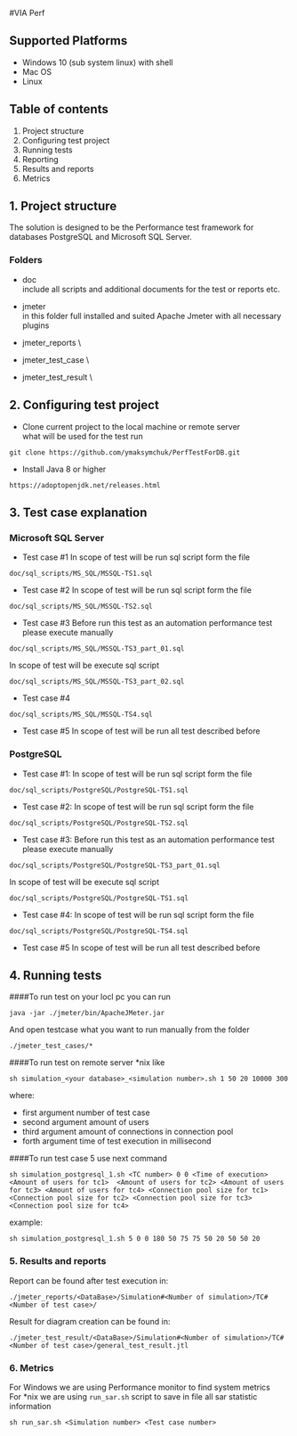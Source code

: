 #VIA Perf

## Supported Platforms
* Windows 10 (sub system linux) with shell
* Mac OS
* Linux

## Table of contents
1. Project structure
2. Configuring test project
3. Running tests
4. Reporting
5. Results and reports
6. Metrics

## 1. Project structure

The solution is designed to be the Performance test framework for databases
PostgreSQL and Microsoft SQL Server.

### Folders

- doc \
include all scripts and additional documents for the test or reports etc.

- jmeter \
in this folder full installed and suited Apache Jmeter with all necessary plugins

- jmeter_reports \

- jmeter_test_case \

- jmeter_test_result \

## 2. Configuring test project

- Clone current project to the local machine or remote server \
what will be used for the test run
```
git clone https://github.com/ymaksymchuk/PerfTestForDB.git 
```

- Install Java 8 or higher 
```
https://adoptopenjdk.net/releases.html
```

## 3. Test case explanation

### Microsoft SQL Server

- Test case #1
In scope of test will be run sql script form the file 
```
doc/sql_scripts/MS_SQL/MSSQL-TS1.sql
```
- Test case #2
In scope of test will be run sql script form the file 
```
doc/sql_scripts/MS_SQL/MSSQL-TS2.sql
```
- Test case #3
Before run this test as an automation performance test please execute manually  
```
doc/sql_scripts/MS_SQL/MSSQL-TS3_part_01.sql
```
In scope of test will be execute sql script
```
doc/sql_scripts/MS_SQL/MSSQL-TS3_part_02.sql
```
- Test case #4
```
doc/sql_scripts/MS_SQL/MSSQL-TS4.sql
```
- Test case #5
In scope of test will be run all test described before  

### PostgreSQL

- Test case #1:
In scope of test will be run sql script form the file 
```
doc/sql_scripts/PostgreSQL/PostgreSQL-TS1.sql
```
- Test case #2:
In scope of test will be run sql script form the file 
```
doc/sql_scripts/PostgreSQL/PostgreSQL-TS2.sql
```
- Test case #3:
Before run this test as an automation performance test please execute manually  
```
doc/sql_scripts/PostgreSQL/PostgreSQL-TS3_part_01.sql   
```
In scope of test will be execute sql script
```
doc/sql_scripts/PostgreSQL/PostgreSQL-TS1.sql
```
- Test case #4:
In scope of test will be run sql script form the file 
```
doc/sql_scripts/PostgreSQL/PostgreSQL-TS4.sql
```
- Test case #5
In scope of test will be run all test described before  


## 4. Running tests
####To run test on your locl pc you can run 
```
java -jar ./jmeter/bin/ApacheJMeter.jar 
```
And open testcase what you want to run manually from the folder
```
./jmeter_test_cases/*
```
####To run test on remote server *nix like
```
sh simulation_<your database>_<simulation number>.sh 1 50 20 10000 300   
```

where:
* first argument number of test case
* second argument amount of users
* third  argument amount of connections in connection pool
* forth argument time of test execution in millisecond  

####To run test case 5 use next command 
```
sh simulation_postgresql_1.sh <TC number> 0 0 <Time of execution> <Amount of users for tc1>  <Amount of users for tc2> <Amount of users for tc3> <Amount of users for tc4> <Connection pool size for tc1> <Connection pool size for tc2> <Connection pool size for tc3> <Connection pool size for tc4>
```
example: 
```
sh simulation_postgresql_1.sh 5 0 0 180 50 75 75 50 20 50 50 20
```

### 5. Results and reports
Report can be found after test execution in:
```
./jmeter_reports/<DataBase>/Simulation#<Number of simulation>/TC#<Number of test case>/
```
Result for diagram creation can be found in:
```
./jmeter_test_result/<DataBase>/Simulation#<Number of simulation>/TC#<Number of test case>/general_test_result.jtl
```

### 6. Metrics
For Windows we are using Performance monitor to find system metrics \
For *nix we are using ``run_sar.sh`` script 
to save in file all sar statistic information
```
sh run_sar.sh <Simulation number> <Test case number>
```